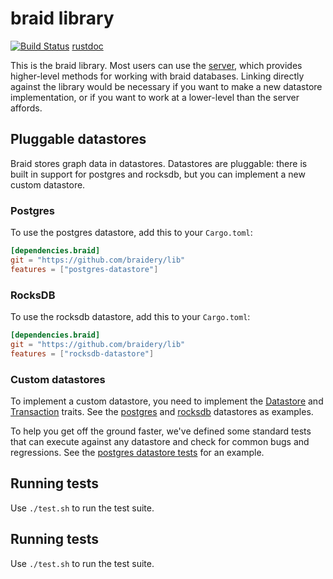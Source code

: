 # braid library

[![Build Status](https://travis-ci.org/braidery/lib.svg?branch=master)](https://travis-ci.org/braidery/lib) [rustdoc](https://braidery.github.io/apis/lib/braid)

This is the braid library. Most users can use the [server](https://github.com/braidery/braid), which provides higher-level methods for working with braid databases. Linking directly against the library would be necessary if you want to make a new datastore implementation, or if you want to work at a lower-level than the server affords.

## Pluggable datastores

Braid stores graph data in datastores. Datastores are pluggable: there is built in support for postgres and rocksdb, but you can implement a new custom datastore.

### Postgres

To use the postgres datastore, add this to your `Cargo.toml`:

```toml
[dependencies.braid]
git = "https://github.com/braidery/lib"
features = ["postgres-datastore"]
```

### RocksDB

To use the rocksdb datastore, add this to your `Cargo.toml`:

```toml
[dependencies.braid]
git = "https://github.com/braidery/lib"
features = ["rocksdb-datastore"]
```

### Custom datastores

To implement a custom datastore, you need to implement the [Datastore](https://braidery.github.io/apis/lib/braid/trait.Datastore.html) and [Transaction](https://braidery.github.io/apis/lib/braid/trait.Transaction.html) traits. See the [postgres](https://github.com/braidery/lib/blob/develop/src/pg/datastore.rs) and [rocksdb](https://github.com/braidery/lib/blob/develop/src/rdb/datastore.rs) datastores as examples.

To help you get off the ground faster, we've defined some standard tests that can execute against any datastore and check for common bugs and regressions. See the [postgres datastore tests](https://github.com/braidery/lib/blob/develop/src/pg/tests.rs) for an example.

## Running tests

Use `./test.sh` to run the test suite.

## Running tests

Use `./test.sh` to run the test suite.

